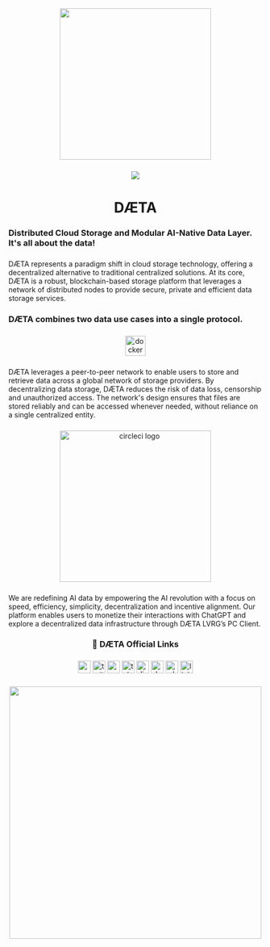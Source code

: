 <div align="center">
  <a href="https://daeta.xyz" target="_blank"><img height="300" src="https://daeta.xyz/github/1500x500.jpeg"/></a>
</div>

###

<div align="center">
  <img src="https://visitor-badge.laobi.icu/badge?page_id=DaetaStorage.DaetaStorage&left_text=D%C3%86TA%20Visitors"  />
</div>

###

<h1 align="center">DÆTA</h1>

###

<h3 align="left">Distributed Cloud Storage and Modular AI-Native Data Layer. It's all about the data!</h3>

###

<p align="left">DÆTA represents a paradigm shift in cloud storage technology, offering a decentralized alternative to traditional centralized solutions. At its core, DÆTA is a robust, blockchain-based storage platform that leverages a network of distributed nodes to provide secure, private and efficient data storage services.</p>

###

<h3 align="left">DÆTA combines two data use cases into a single protocol.</h3>

###

<div align="center">
  <a href="https://daeta.xyz" target="_blank"><img src="https://daeta.xyz/github/daetastorage.png" height="40" alt="docker logo"/></a> 
</div>

###

<p align="left">DÆTA leverages a peer-to-peer network to enable users to store and retrieve data across a global network of storage providers. By decentralizing data storage, DÆTA reduces the risk of data loss, censorship and unauthorized access. The network's design ensures that files are stored reliably and can be accessed whenever needed, without reliance on a single centralized entity.</p>

###

<div align="center">
  <a href="https://daeta.xyz" target="_blank"><img src="https://daeta.xyz/github/LVRGGitHub.png" height="300" alt="circleci logo"/></a>
</div>

###

<p align="left">We are redefining AI data by empowering the AI revolution with a focus on speed, efficiency, simplicity, decentralization and incentive alignment. Our platform enables users to monetize their interactions with ChatGPT and explore a decentralized data infrastructure through DÆTA LVRG’s PC Client.</p>

###

<h3 align="center">🔗   DÆTA Official Links</h3>

###

<div align="center">
  <a href="https://daeta.xyz" target="_blank"><img src="https://daeta.xyz/github/websiteF.png" height="25" alt="website logo"/></a>
  <a href="https://x.com/DaetaStorage" target="_blank"><img src="https://daeta.xyz/github/twitterF.png" height="25" alt="twitter logo"/></a>
  <a href="https://daetastorage.medium.com" target="_blank"><img src="https://daeta.xyz/github/mediumF.png" height="25" alt="medium logo"/></a>
  <a href="https://t.me/DaetaStorage" target="_blank"><img src="https://daeta.xyz/github/telegramF.png" height="25" alt="telegram logo"/></a>
  <a href="https://discord.gg/DaetaStorage" target="_blank"><img src="https://daeta.xyz/github/discordF.png" height="25" alt="discord logo"/></a>
  <a href="https://docs.daeta.xyz" target="_blank"><img src="https://daeta.xyz/github/docsF.png" height="25" alt="docs logo"/></a>
  <a href="https://daeta.xyz/DaetaWPv1.0.pdf" target="_blank"><img src="https://daeta.xyz/github/whitepaperF.png" height="25" alt="whitepaper logo"/></a>
  <a href="https://linktr.ee/DaetaStorage" target="_blank"><img src="https://daeta.xyz/github/linktreeF.png" height="25" alt="linktree logo"/></a>
</div>

###

<div align="center">
  <a href="https://daeta.xyz" target="_blank"><img height="500" src="https://daeta.xyz/github/daetafooter.jpeg"/></a>
</div>

###
